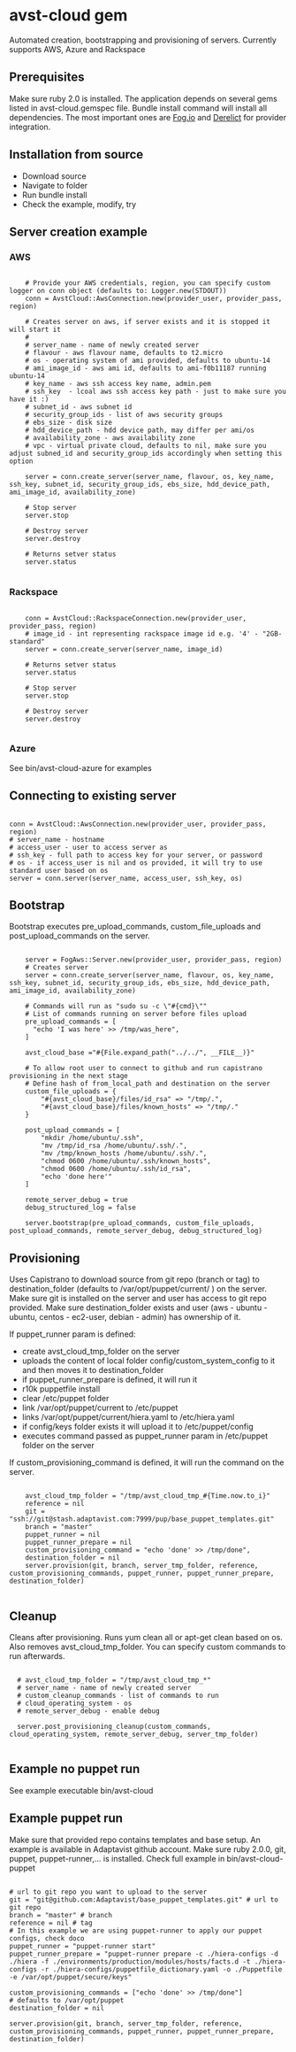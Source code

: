 # avst-cloud gem

Automated creation, bootstrapping and provisioning of servers. Currently supports AWS, Azure and Rackspace

## Prerequisites
Make sure ruby 2.0 is installed.
The application depends on several gems listed in avst-cloud.gemspec file. Bundle install command will install all dependencies. The most important ones are [Fog.io](https://github.com/fog/fog) and [Derelict](https://rubygems.org/gems/derelict) for provider integration.

## Installation from source

- Download source
- Navigate to folder
- Run bundle install 
- Check the example, modify, try

## Server creation example

### AWS

```

    # Provide your AWS credentials, region, you can specify custom logger on conn object (defaults to: Logger.new(STDOUT))
    conn = AvstCloud::AwsConnection.new(provider_user, provider_pass, region)

    # Creates server on aws, if server exists and it is stopped it will start it
    #
    # server_name - name of newly created server
    # flavour - aws flavour name, defaults to t2.micro
    # os - operating system of ami provided, defaults to ubuntu-14
    # ami_image_id - aws ami id, defaults to ami-f0b11187 running ubuntu-14
    # key_name - aws ssh access key name, admin.pem
    # ssh_key  - lcoal aws ssh access key path - just to make sure you have it :) 
    # subnet_id - aws subnet id
    # security_group_ids - list of aws security groups
    # ebs_size - disk size
    # hdd_device_path - hdd device path, may differ per ami/os
    # availability_zone - aws availability zone
    # vpc - virtual private cloud, defaults to nil, make sure you adjust subned_id and security_group_ids accordingly when setting this option

    server = conn.create_server(server_name, flavour, os, key_name, ssh_key, subnet_id, security_group_ids, ebs_size, hdd_device_path, ami_image_id, availability_zone)
    
    # Stop server
    server.stop

    # Destroy server 
    server.destroy
    
    # Returns setver status
    server.status


```

### Rackspace

```

    conn = AvstCloud::RackspaceConnection.new(provider_user, provider_pass, region)
    # image_id - int representing rackspace image id e.g. '4' - "2GB-standard"
    server = conn.create_server(server_name, image_id)
    
    # Returns setver status
    server.status

    # Stop server
    server.stop

    # Destroy server 
    server.destroy
    

```

### Azure

See bin/avst-cloud-azure for examples

## Connecting to existing server

```

conn = AvstCloud::AwsConnection.new(provider_user, provider_pass, region)
# server_name - hostname
# access_user - user to access server as
# ssh_key - full path to access key for your server, or password
# os - if access_user is nil and os provided, it will try to use standard user based on os
server = conn.server(server_name, access_user, ssh_key, os)

```

## Bootstrap

Bootstrap executes pre_upload_commands, custom_file_uploads and post_upload_commands on the server. 

```
    
    server = FogAws::Server.new(provider_user, provider_pass, region)
    # Creates server
    server = conn.create_server(server_name, flavour, os, key_name, ssh_key, subnet_id, security_group_ids, ebs_size, hdd_device_path, ami_image_id, availability_zone)
    
    # Commands will run as "sudo su -c \"#{cmd}\""
    # List of commands running on server before files upload
    pre_upload_commands = [
      "echo 'I was here' >> /tmp/was_here",
    ]

    avst_cloud_base ="#{File.expand_path("../../", __FILE__)}"

    # To allow root user to connect to github and run capistrano provisioning in the next stage
    # Define hash of from_local_path and destination on the server
    custom_file_uploads = {
        "#{avst_cloud_base}/files/id_rsa" => "/tmp/.",
        "#{avst_cloud_base}/files/known_hosts" => "/tmp/."
    }

    post_upload_commands = [
        "mkdir /home/ubuntu/.ssh",
        "mv /tmp/id_rsa /home/ubuntu/.ssh/.",
        "mv /tmp/known_hosts /home/ubuntu/.ssh/.",
        "chmod 0600 /home/ubuntu/.ssh/known_hosts",
        "chmod 0600 /home/ubuntu/.ssh/id_rsa",
        "echo 'done here'"
    ]

    remote_server_debug = true
    debug_structured_log = false

    server.bootstrap(pre_upload_commands, custom_file_uploads, post_upload_commands, remote_server_debug, debug_structured_log)

```

## Provisioning

Uses Capistrano to download source from git repo (branch or tag) to destination_folder (defaults to /var/opt/puppet/current/ ) on the server. Make sure git is installed on the server and user has access to git repo provided. Make sure destination_folder exists and user (aws - ubuntu - ubuntu, centos - ec2-user, debian - admin) has ownership of it. 

If puppet_runner param is defined:

* create avst_cloud_tmp_folder on the server
* uploads the content of local folder config/custom_system_config to it and then moves it to destination_folder
* if puppet_runner_prepare is defined, it will run it 
* r10k puppetfile install
* clear /etc/puppet folder
* link /var/opt/puppet/current to /etc/puppet
* links /var/opt/puppet/current/hiera.yaml to /etc/hiera.yaml
* if config/keys folder exists it will upload it to /etc/puppet/config
* executes command passed as puppet_runner param in /etc/puppet folder on the server

If custom_provisioning_command is defined, it will run the command on the server.

```

    avst_cloud_tmp_folder = "/tmp/avst_cloud_tmp_#{Time.now.to_i}"
    reference = nil
    git = "ssh://git@stash.adaptavist.com:7999/pup/base_puppet_templates.git"
    branch = "master"
    puppet_runner = nil 
    puppet_runner_prepare = nil
    custom_provisioning_command = "echo 'done' >> /tmp/done",
    destination_folder = nil
    server.provision(git, branch, server_tmp_folder, reference, custom_provisioning_commands, puppet_runner, puppet_runner_prepare, destination_folder)


```

## Cleanup 

Cleans after provisioning. Runs yum clean all or apt-get clean based on os. Also removes avst_cloud_tmp_folder. You can specify custom commands to run afterwards.

```

  # avst_cloud_tmp_folder = "/tmp/avst_cloud_tmp_*"
  # server_name - name of newly created server
  # custom_cleanup_commands - list of commands to run
  # cloud_operating_system - os
  # remote_server_debug - enable debug

  server.post_provisioning_cleanup(custom_commands, cloud_operating_system, remote_server_debug, server_tmp_folder)


```

## Example no puppet run

See example executable bin/avst-cloud

## Example puppet run

Make sure that provided repo contains templates and base setup. An example is available in Adaptavist github account. Make sure ruby 2.0.0, git, puppet, puppet-runner,... is installed. Check full example in bin/avst-cloud-puppet

```

# url to git repo you want to upload to the server
git = "git@github.com:Adaptavist/base_puppet_templates.git" # url to git repo
branch = "master" # branch
reference = nil # tag
# In this example we are using puppet-runner to apply our puppet configs, check doco
puppet_runner = "puppet-runner start"
puppet_runner_prepare = "puppet-runner prepare -c ./hiera-configs -d ./hiera -f ./environments/production/modules/hosts/facts.d -t ./hiera-configs -r ./hiera-configs/puppetfile_dictionary.yaml -o ./Puppetfile -e /var/opt/puppet/secure/keys"

custom_provisioning_commands = ["echo 'done' >> /tmp/done"]
# defaults to /var/opt/puppet
destination_folder = nil

server.provision(git, branch, server_tmp_folder, reference, custom_provisioning_commands, puppet_runner, puppet_runner_prepare, destination_folder)

```
